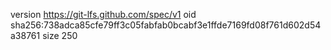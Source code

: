 version https://git-lfs.github.com/spec/v1
oid sha256:738adca85cfe79ff3c05fabfab0bcabf3e1ffde7169fd08f761d602d54a38761
size 250
